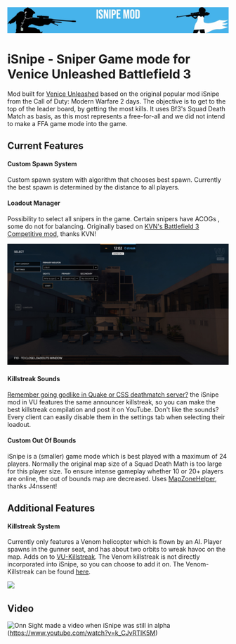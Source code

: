 <img src=".\github_styles\isnipe.jpg"/>

# iSnipe - Sniper Game mode for Venice Unleashed Battlefield 3

Mod built for [Venice Unleashed](https://veniceunleashed.net/) based on the original popular mod iSnipe from the Call of Duty: Modern Warfare 2 days. The objective is to get to the top of the leader board, by getting the most kills. It uses Bf3's Squad Death Match as basis, as this most represents a free-for-all and we did not intend to make a FFA game mode into the game.

## Current Features

#### Custom Spawn System

Custom spawn system with algorithm that chooses best spawn. Currently the best spawn is determined by the distance to all players.

#### Loadout Manager

Possibility to select all snipers in the game. Certain snipers have ACOGs , some do not for balancing. Originally based on [KVN's Battlefield 3 Competitive mod](https://github.com/kiwidoggie/kPM), thanks KVN!

<img src=".\github_styles\loadout.jpg"/>


#### Killstreak Sounds

[Remember going godlike in Quake or CSS deathmatch server?](https://www.youtube.com/watch?v=6duy25F8lpo) the iSnipe mod in VU features the same announcer killstreak, so you can make the best killstreak compilation and post it on YouTube. Don't like the sounds? Every client can easily disable them in the settings tab when selecting their loadout.

#### Custom Out Of Bounds

iSnipe is a (smaller) game mode which is best played with a maximum of 24 players. Normally the original map size of a Squad Death Math is too large for this player size. To ensure intense gameplay whether 10 or 20+ players are online, the out of bounds map are decreased. Uses [MapZoneHelper](https://github.com/J4nssent/VU-Mods/tree/master/MapZoneHelper), thanks J4nssent!



## Additional Features

#### Killstreak System

Currently only features a Venom helicopter which is flown by an AI. Player spawns in the gunner seat, and has about two orbits to wreak havoc on the map. Adds on to [VU-Killstreak](https://github.com/Maxinger15/VU-Killstreak). The Venom killstreak is not directly incorporated into iSnipe, so you can choose to add it on. The Venom-Killstreak can be found [here](github.com/RonnieOnTheHub/VenomKillstreak).

<img src=".\github_styles\killstreak.gif">

## Video

![[Onn Sight made a video when iSnipe was still in alpha](https://www.youtube.com/channel/UC-zjnIOt4CHbRTFo39ZbcPQ)](https://img.youtube.com/vi/k_CJvRTIK5M/0.jpg)(https://www.youtube.com/watch?v=k_CJvRTIK5M)